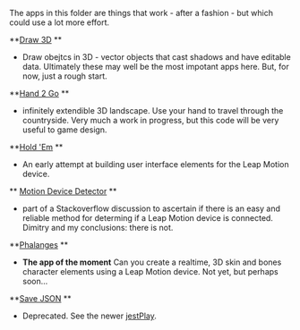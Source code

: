 The apps in this folder are things that work - after a fashion - but which could use a lot more effort.


**[Draw 3D](https://github.com/jaanga/gestification/tree/gh-pages/work-in-hand/draw-3d) **  
- Draw obejtcs in 3D - vector objects that cast shadows and have editable data.
Ultimately these may well be the most impotant apps here.
But, for now, just a rough start.

**[Hand 2 Go](https://github.com/jaanga/gestification/tree/gh-pages/work-in-hand/hand2go) **  
- infinitely extendible 3D landscape. Use your hand to travel through the countryside. 
Very much a work in progress, but this code will be very useful to game design.

**[Hold 'Em](https://github.com/jaanga/gestification/tree/gh-pages/work-in-hand/holdem) **  
- An early attempt at building user interface elements for the Leap Motion device. 

** [Motion Device Detector](https://github.com/jaanga/gestification/tree/gh-pages/work-in-hand/motion-device-detector) **  
- part of a Stackoverflow discussion to ascertain if there is an easy and reliable method for determing if a Leap Motion device is connected.
Dimitry and my conclusions: there is not.

**[Phalanges](https://github.com/jaanga/gestification/tree/gh-pages/work-in-hand/phalanges) **  
- **The app of the moment** Can you create a realtime, 3D skin and bones character elements using a Leap Motion device.
Not yet, but perhaps soon...

**[Save JSON](https://github.com/jaanga/gestification/tree/gh-pages/work-in-hand/save-json) **  
- Deprecated. See the newer [jestPlay](https://github.com/jaanga/gestification/tree/gh-pages/cookbook/jest-play).